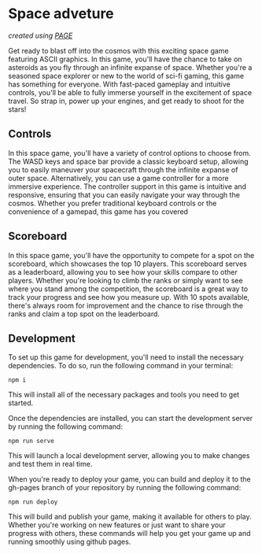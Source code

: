 # Space adveture
_created using [PAGE](https://github.com/Herobread/PAGE)_

Get ready to blast off into the cosmos with this exciting space game featuring ASCII graphics. In this game, you'll have the chance to take on asteroids as you fly through an infinite expanse of space. Whether you're a seasoned space explorer or new to the world of sci-fi gaming, this game has something for everyone. With fast-paced gameplay and intuitive controls, you'll be able to fully immerse yourself in the excitement of space travel. So strap in, power up your engines, and get ready to shoot for the stars!

## Controls
In this space game, you'll have a variety of control options to choose from. The WASD keys and space bar provide a classic keyboard setup, allowing you to easily maneuver your spacecraft through the infinite expanse of outer space. Alternatively, you can use a game controller for a more immersive experience. The controller support in this game is intuitive and responsive, ensuring that you can easily navigate your way through the cosmos. Whether you prefer traditional keyboard controls or the convenience of a gamepad, this game has you covered

## Scoreboard

In this space game, you'll have the opportunity to compete for a spot on the scoreboard, which showcases the top 10 players. This scoreboard serves as a leaderboard, allowing you to see how your skills compare to other players. Whether you're looking to climb the ranks or simply want to see where you stand among the competition, the scoreboard is a great way to track your progress and see how you measure up. With 10 spots available, there's always room for improvement and the chance to rise through the ranks and claim a top spot on the leaderboard.

## Development

To set up this game for development, you'll need to install the necessary dependencies. To do so, run the following command in your terminal:

`npm i`

This will install all of the necessary packages and tools you need to get started.

Once the dependencies are installed, you can start the development server by running the following command:

`npm run serve`

This will launch a local development server, allowing you to make changes and test them in real time.

When you're ready to deploy your game, you can build and deploy it to the gh-pages branch of your repository by running the following command:

`npm run deploy`

This will build and publish your game, making it available for others to play. Whether you're working on new features or just want to share your progress with others, these commands will help you get your game up and running smoothly using github pages.
